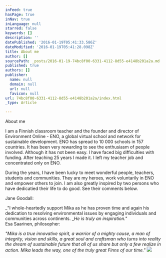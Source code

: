 ```yaml
---
inFeed: true
hasPage: true
inNav: true
inLanguage: null
starred: false
keywords: []
description: ''
datePublished: '2016-01-19T05:41:33.586Z'
dateModified: '2016-01-19T05:41:28.098Z'
title: About me
author: []
sourcePath: _posts/2016-01-19-74bc8f00-6331-4112-8d55-e4148b201a2a.md
published: true
authors: []
publisher:
  name: null
  domain: null
  url: null
  favicon: null
url: 74bc8f00-6331-4112-8d55-e4148b201a2a/index.html
_type: Article

---
```

About me

I am a Finnish classroom teacher and the founder and director of Environment Online - ENO, a global virtual school and network for sustainable development. ENO has spread to 10 000 schools in 157 countries. It has been very rewarding to see the enthusiasm of people involved. Although it has not been easy. I have faced big difficulties with funding. After teaching 25 years I made it. I left my teacher job and concentrated only on ENO.

During the years, I have been lucky to meet wonderful people, teachers, students and communities. They are my heroes, work voluntarily in ENO and empower others to join.  I am also greatly inspired by two persons who have dedicatied their life to do good. See their comments below. 

Jane Goodall:

_"I whole-heartedly support Mika as he has proven time and again his dedication to resolving environmental issues by engaging individuals and communities across continents.  __He is truly an inspiration."_  
Esa Saarinen, philosopher:

_"Mika is a true innovative spirit, a warrior of a mighty cause, a man of integrity, vision and skills, a great soul and craftsman who turns into reality the dream of sustainable future that all of us share but only a few realize in action. Mika leads the way, one of the truly great Finns of our time."_
![](https://the-grid-user-content.s3-us-west-2.amazonaws.com/f183cd5c-b0bb-4c6b-9b2a-17ea11ee41c4.jpg)